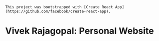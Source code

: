 `This project was bootstrapped with [Create React App](https://github.com/facebook/create-react-app).`

# Vivek Rajagopal: Personal Website